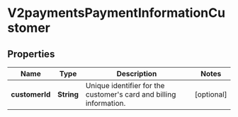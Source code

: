 
# V2paymentsPaymentInformationCustomer

## Properties
Name | Type | Description | Notes
------------ | ------------- | ------------- | -------------
**customerId** | **String** | Unique identifier for the customer&#39;s card and billing information. |  [optional]




